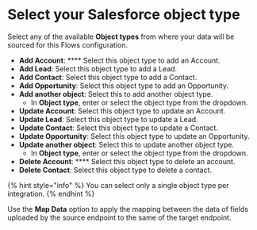 # Select your Salesforce object type

Select any of the available **Object types** from where your data will be sourced for this Flows configuration.

* **Add Account**: \*\*\*\* Select this object type to add an Account.
* **Add Lead**: Select this object type to add a Lead.
* **Add Contact**: Select this object type to add a Contact.
* **Add Opportunity**: Select this object type to add an Opportunity.
* **Add another object**: Select this to add another object type.
  * In **Object type**, enter or select the object type from the dropdown.
* **Update Account**: Select this object type to update an Account.
* **Update Lead**: Select this object type to update a Lead.
* **Update Contact**: Select this object type to update a Contact.
* **Update Opportunity**: Select this object type to update an Opportunity.
* **Update another object**: Select this to update another object type.
  * In **Object type**, enter or select the object type from the dropdown.
* **Delete Account**: \*\*\*\* Select this object type to delete an account.
* **Delete Contact**: Select this object type to delete a contact.

{% hint style="info" %}
You can select only a single object type per integration.
{% endhint %}

Use the **Map Data** option to apply the mapping between the data of fields uploaded by the source endpoint to the same of the target endpoint.
